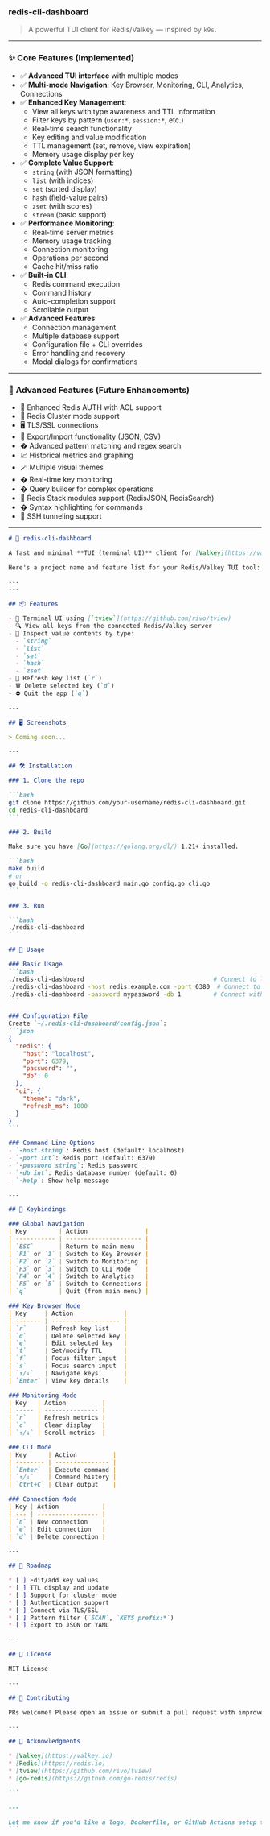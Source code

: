 
###  redis-cli-dashboard

> A powerful TUI client for Redis/Valkey — inspired by `k9s`.

---

### ✨ **Core Features** (Implemented)

* ✅ **Advanced TUI interface** with multiple modes
* ✅ **Multi-mode Navigation**: Key Browser, Monitoring, CLI, Analytics, Connections
* ✅ **Enhanced Key Management**:
  * View all keys with type awareness and TTL information
  * Filter keys by pattern (`user:*`, `session:*`, etc.)
  * Real-time search functionality
  * Key editing and value modification
  * TTL management (set, remove, view expiration)
  * Memory usage display per key
* ✅ **Complete Value Support**:
  * `string` (with JSON formatting)
  * `list` (with indices)
  * `set` (sorted display)
  * `hash` (field-value pairs)
  * `zset` (with scores)
  * `stream` (basic support)
* ✅ **Performance Monitoring**:
  * Real-time server metrics
  * Memory usage tracking
  * Connection monitoring
  * Operations per second
  * Cache hit/miss ratio
* ✅ **Built-in CLI**:
  * Redis command execution
  * Command history
  * Auto-completion support
  * Scrollable output
* ✅ **Advanced Features**:
  * Connection management
  * Multiple database support
  * Configuration file + CLI overrides
  * Error handling and recovery
  * Modal dialogs for confirmations

---

### 🧩 **Advanced Features** (Future Enhancements)

* 🔐 Enhanced Redis AUTH with ACL support
* 🧰 Redis Cluster mode support
* 🖥 TLS/SSL connections
* 💾 Export/Import functionality (JSON, CSV)
* � Advanced pattern matching and regex search
* 📈 Historical metrics and graphing
* 🪄 Multiple visual themes
* � Real-time key monitoring
* � Query builder for complex operations
* 🧪 Redis Stack modules support (RedisJSON, RedisSearch)
* � Syntax highlighting for commands
* 🔗 SSH tunneling support

---

````markdown
# 🔧 redis-cli-dashboard

A fast and minimal **TUI (terminal UI)** client for [Valkey](https://valkey.io) and Redis, inspired by [`k9s`](https://github.com/derailed/k9s). Built with Go and `tview`, `redis-cli-dashboard` gives you a real-time interactive interface to explore keys and manage data across all Redis types.

Here's a project name and feature list for your Redis/Valkey TUI tool:

---
---

## 📦 Features

- 🚀 Terminal UI using [`tview`](https://github.com/rivo/tview)
- 🔍 View all keys from the connected Redis/Valkey server
- 📂 Inspect value contents by type:
  - `string`
  - `list`
  - `set`
  - `hash`
  - `zset`
- 🔄 Refresh key list (`r`)
- 🗑️ Delete selected key (`d`)
- ⛔ Quit the app (`q`)

---

## 🖥️ Screenshots

> Coming soon...

---

## 🛠 Installation

### 1. Clone the repo

```bash
git clone https://github.com/your-username/redis-cli-dashboard.git
cd redis-cli-dashboard
```

### 2. Build

Make sure you have [Go](https://golang.org/dl/) 1.21+ installed.

```bash
make build
# or
go build -o redis-cli-dashboard main.go config.go cli.go
```

### 3. Run

```bash
./redis-cli-dashboard
```

## 🚀 Usage

### Basic Usage
```bash
./redis-cli-dashboard                                    # Connect to localhost:6379
./redis-cli-dashboard -host redis.example.com -port 6380  # Connect to remote server
./redis-cli-dashboard -password mypassword -db 1         # Connect with auth and DB selection
```

### Configuration File
Create `~/.redis-cli-dashboard/config.json`:
```json
{
  "redis": {
    "host": "localhost",
    "port": 6379,
    "password": "",
    "db": 0
  },
  "ui": {
    "theme": "dark",
    "refresh_ms": 1000
  }
}
```

### Command Line Options
- `-host string`: Redis host (default: localhost)
- `-port int`: Redis port (default: 6379)
- `-password string`: Redis password
- `-db int`: Redis database number (default: 0)
- `-help`: Show help message

---

## 🎯 Keybindings

### Global Navigation
| Key         | Action                |
| ----------- | --------------------- |
| `ESC`       | Return to main menu   |
| `F1` or `1` | Switch to Key Browser |
| `F2` or `2` | Switch to Monitoring  |
| `F3` or `3` | Switch to CLI Mode    |
| `F4` or `4` | Switch to Analytics   |
| `F5` or `5` | Switch to Connections |
| `q`         | Quit (from main menu) |

### Key Browser Mode
| Key     | Action              |
| ------- | ------------------- |
| `r`     | Refresh key list    |
| `d`     | Delete selected key |
| `e`     | Edit selected key   |
| `t`     | Set/modify TTL      |
| `f`     | Focus filter input  |
| `s`     | Focus search input  |
| `↑/↓`   | Navigate keys       |
| `Enter` | View key details    |

### Monitoring Mode
| Key   | Action          |
| ----- | --------------- |
| `r`   | Refresh metrics |
| `c`   | Clear display   |
| `↑/↓` | Scroll metrics  |

### CLI Mode
| Key      | Action          |
| -------- | --------------- |
| `Enter`  | Execute command |
| `↑/↓`    | Command history |
| `Ctrl+C` | Clear output    |

### Connection Mode
| Key | Action            |
| --- | ----------------- |
| `n` | New connection    |
| `e` | Edit connection   |
| `d` | Delete connection |

---

## 🔮 Roadmap

* [ ] Edit/add key values
* [ ] TTL display and update
* [ ] Support for cluster mode
* [ ] Authentication support
* [ ] Connect via TLS/SSL
* [ ] Pattern filter (`SCAN`, `KEYS prefix:*`)
* [ ] Export to JSON or YAML

---

## 📄 License

MIT License

---

## 🤝 Contributing

PRs welcome! Please open an issue or submit a pull request with improvements or feature additions.

---

## 🙌 Acknowledgments

* [Valkey](https://valkey.io)
* [Redis](https://redis.io)
* [tview](https://github.com/rivo/tview)
* [go-redis](https://github.com/go-redis/redis)

```

---

Let me know if you'd like a logo, Dockerfile, or GitHub Actions setup to go with this!
```
